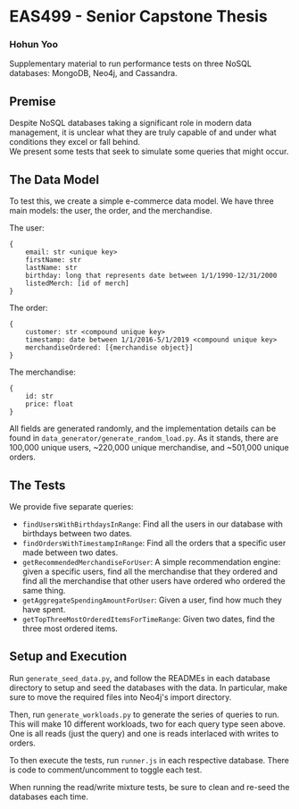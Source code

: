 # EAS499 - Senior Capstone Thesis
### Hohun Yoo

Supplementary material to run performance tests on three NoSQL databases: MongoDB, Neo4j, and Cassandra.

## Premise
Despite NoSQL databases taking a significant role in modern data management, it is unclear what they
are truly capable of and under what conditions they excel or fall behind.  
We present some tests that seek to simulate some queries that might occur.

## The Data Model
To test this, we create a simple e-commerce data model. We have three main models: the user, the 
order, and the merchandise.

The user:
```
{
    email: str <unique key>
    firstName: str
    lastName: str
    birthday: long that represents date between 1/1/1990-12/31/2000
    listedMerch: [id of merch]
}
```
The order:
```
{
    customer: str <compound unique key>
    timestamp: date between 1/1/2016-5/1/2019 <compound unique key>
    merchandiseOrdered: [{merchandise object}]
}
```
The merchandise:
```
{
    id: str
    price: float
}
```
All fields are generated randomly, and the implementation details can be found in 
`data_generator/generate_random_load.py`. As it stands, there are 100,000 unique users, ~220,000 unique merchandise, and ~501,000 unique orders.

## The Tests
We provide five separate queries:
 * `findUsersWithBirthdaysInRange`: Find all the users in our database with birthdays between two dates.
 * `findOrdersWithTimestampInRange`: Find all the orders that a specific user made between two dates.
 * `getRecommendedMerchandiseForUser`: A simple recommendation engine: given a specific users, 
 find all the merchandise that they ordered and find all the merchandise that other users have ordered who ordered the same thing.
 * `getAggregateSpendingAmountForUser`: Given a user, find how much they have spent.
 * `getTopThreeMostOrderedItemsForTimeRange`: Given two dates, find the three most ordered items.

## Setup and Execution
Run `generate_seed_data.py`, and follow the READMEs in each database directory to setup and seed the 
databases with the data. In particular, make sure to move the required files into Neo4j's import directory.

Then, run `generate_workloads.py` to generate the series of queries to run. This will make 10 different workloads, two for each query
type seen above. One is all reads (just the query) and one is reads interlaced with writes to orders.

To then execute the tests, run `runner.js` in each respective database. There is code to comment/uncomment to toggle each test.

When running the read/write mixture tests, be sure to clean and re-seed the databases each time.

